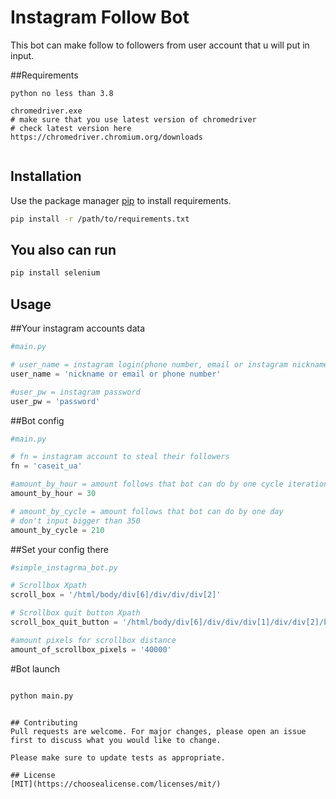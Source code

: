 # Instagram Follow Bot

This bot can make follow to followers from user account that u will put in input.

##Requirements
```buildoutcfg
python no less than 3.8

chromedriver.exe
# make sure that you use latest version of chromedriver 
# check latest version here https://chromedriver.chromium.org/downloads


```

## Installation

Use the package manager [pip](https://pip.pypa.io/en/stable/) to install requirements.

```bash
pip install -r /path/to/requirements.txt
```

## You also can run
```bash
pip install selenium
```

## Usage
##Your instagram accounts data

```python
#main.py

# user_name = instagram login(phone number, email or instagram nickname)
user_name = 'nickname or email or phone number'

#user_pw = instagram password
user_pw = 'password'

```

##Bot config

```python
#main.py

# fn = instagram account to steal their followers
fn = 'caseit_ua'

#amount_by_hour = amount follows that bot can do by one cycle iteration
amount_by_hour = 30

# amount_by_cycle = amount follows that bot can do by one day
# don't input bigger than 350
amount_by_cycle = 210

```

##Set your config there

```python
#simple_instagrma_bot.py

# Scrollbox Xpath
scroll_box = '/html/body/div[6]/div/div/div[2]'

# Scrollbox quit button Xpath
scroll_box_quit_button = '/html/body/div[6]/div/div/div[1]/div/div[2]/button/div'

#amount pixels for scrollbox distance
amount_of_scrollbox_pixels = '40000'

```


#Bot launch
```bash

python main.py

```


```

## Contributing
Pull requests are welcome. For major changes, please open an issue first to discuss what you would like to change.

Please make sure to update tests as appropriate.

## License
[MIT](https://choosealicense.com/licenses/mit/)
